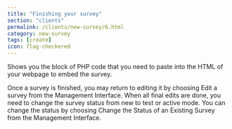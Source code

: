 ```yaml
---
title: "Finishing your survey"
section: "clients"
permalink: /clients/new-survey/6.html
category: new-survey
tags: [create]
icon: flag-checkered
---
```


Shows you the block of PHP code that you need to paste into the HTML of your webpage to embed the survey.

Once a survey is finished, you may return to editing it by choosing Edit a survey from the Management Interface. When all final edits are done, you need to change the survey status from new to test or active mode. You can change the status by choosing Change the Status of an Existing Survey from the Management Interface.

